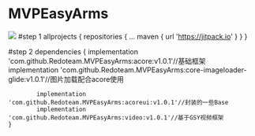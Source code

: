 # MVPEasyArms
[![](https://jitpack.io/v/Redoteam/MVPEasyArms.svg)](https://jitpack.io/#Redoteam/MVPEasyArms)
#step 1
	allprojects {
		repositories {
			...
			maven { url 'https://jitpack.io' }
		}
	}
  
  #step 2
  	dependencies {
	        implementation 'com.github.Redoteam.MVPEasyArms:acore:v1.0.1'//基础框架
          implementation 'com.github.Redoteam.MVPEasyArms:core-imageloader-glide:v1.0.1'//图片加载配合acore使用
          
	        implementation 'com.github.Redoteam.MVPEasyArms:acoreui:v1.0.1'//封装的一些Base
	        implementation 'com.github.Redoteam.MVPEasyArms:video:v1.0.1'//基于GSY视频框架
	}

